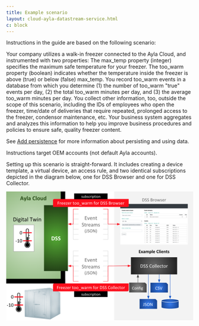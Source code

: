 ```yaml
---
title: Example scenario
layout: cloud-ayla-datastream-service.html
c: block
---
```


Instructions in the guide are based on the following scenario: 

Your company utilizes a walk-in freezer connected to the Ayla Cloud, and instrumented with two properties: The max_temp property (integer) specifies the maximum safe temperature for your freezer. The too_warm property (boolean) indicates whether the temperature inside the freezer is above (true) or below (false) max_temp. You record too_warm events in a database from which you determine (1) the number of too_warm "true" events per day, (2) the total too_warm minutes per day, and (3) the average too_warm minutes per day. You collect other information, too, outside the scope of this scenario, including the IDs of employees who open the freezer, time/date of deliveries that require repeated, prolonged access to the freezer, condensor maintenance, etc. Your business system aggregates and analyzes this information to help you improve business procedures and policies to ensure safe, quality freezer content. 

See [Add persistence](../../dss-collector/add-persistence/) for more information about persisting and using data.

Instructions target OEM accounts (not default Ayla accounts).

Setting up this scenario is straight-forward. It includes creating a device template, a virtual device, an access rule, and two identical subscriptions depicted in the diagram below, one for DSS Browser and one for DSS Collector. 

<div class="row justify-content-center hspace">
<div class="col-lg-6 col-md-12">
<img class="img-fluid" src="ayla-dss-with-subscriptions.png">
</div>
</div>


